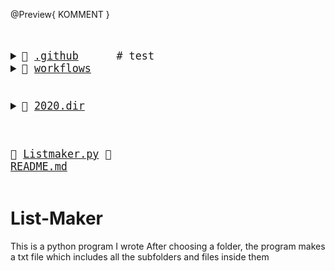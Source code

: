 @Preview{ KOMMENT }

<big><pre>
<details><summary>📂 <a href="./.github">.github</a>      <span># test</span>
<details><summary>📂 <a href="./.github/workflows">workflows</a> 
</summary><blockquote>📄 <a href="./.github/workflows/pythonpackage.yml">pythonpackage.yml</a> </blockquote></details></blockquote></details>

<details><summary>📂 <a href="./2020.dir">2020.dir</a> 
</summary><blockquote>📄 <a href="./2020.dir/abc.txt">abc.txt</a> </blockquote></details>

📄 <a href="./Listmaker.py">Listmaker.py</a> 
📄 <a href="./README.md">README.md</a> 
</pre></big>

# List-Maker

This is a python program I wrote
After choosing a folder, the program makes a txt file which includes all the subfolders and files inside them

